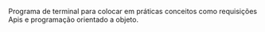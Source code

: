 Programa de terminal para colocar em práticas conceitos como requisições Apis e programação orientado a objeto.
